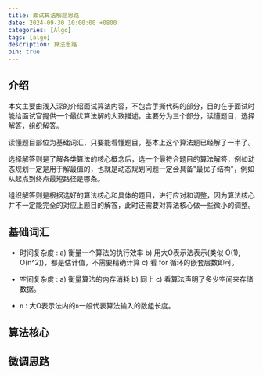 ```yaml
---
title: 面试算法解题思路
date: 2024-09-30 10:00:00 +0800
categories: [Algo]
tags: [algo]
description: 算法思路
pin: true
---
```


## 介绍
本文主要由浅入深的介绍面试算法内容，不包含手撕代码的部分，目的在于面试时能给面试官提供一个最优算法解的大致描述。主要分为三个部分，读懂题目，选择解答，组织解答。

读懂题目部位为基础词汇，只要能看懂题目，基本上这个算法题已经解了一半了。

选择解答则是了解各类算法的核心概念后，选一个最符合题目的算法解答，例如动态规划一定是用于解最值的，也就是动态规划问题一定会具备"最优子结构"，例如从起点到终点最短路径是哪条。

组织解答则是根据选好的算法核心和具体的题目，进行应对和调整，因为算法核心并不一定能完全的对应上题目的解答，此时还需要对算法核心做一些微小的调整。

## 基础词汇

- 时间复杂度 : a) 衡量一个算法的执行效率 b) 用大O表示法表示(类似 O(1), O(n^2))，都是估计值，不需要精确计算 c) 看 for 循环的嵌套层数即可。

- 空间复杂度 : a) 衡量算法的内存消耗 b) 同上 c) 看算法声明了多少空间来存储数据。

- `n` : 大O表示法内的`n`一般代表算法输入的数组长度。

## 算法核心

## 微调思路
